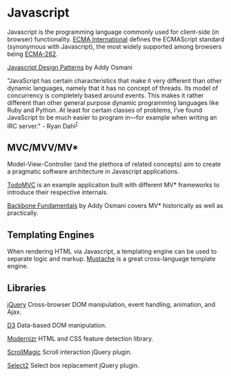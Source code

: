 Javascript
=

Javascript is the programming language commonly used for client-side (in browser) functionality. [ECMA International](http://www.ecma-international.org/default.htm) defines the ECMAScript standard (synonymous with Javascript), the most widely supported among browsers being [ECMA-262](http://www.ecma-international.org/publications/standards/Ecma-262.htm).

[Javascript Design Patterns](https://github.com/addyosmani/essential-js-design-patterns) by Addy Osmani

"JavaScript has certain characteristics that make it very different than other dynamic languages, namely that it has no concept of threads. Its model of concurrency is completely based around events. This makes it rather different than other general purpose dynamic programming languages like Ruby and Python. At least for certain classes of problems, I’ve found JavaScript to be much easier to program in—for example when writing an IRC server." - Ryan Dahl<sup>[1](http://dailyjs.com/2010/08/10/ryan-dahl-interview/)</sup>

## MVC/MVV/MV*

Model-View-Controller (and the plethora of related concepts) aim to create a pragmatic software architecture in Javascript applications.

[TodoMVC](http://todomvc.com/) is an example application built with different MV* frameworks to introduce their respective internals.

[Backbone Fundamentals](https://github.com/addyosmani/backbone-fundamentals) by Addy Osmani covers MV* historically as well as practically.

## Templating Engines

When rendering HTML via Javascript, a templating engine can be used to separate logic and markup. [Mustache](http://mustache.github.io/) is a great cross-language template engine.

## Libraries

[jQuery](http://jquery.com/) Cross-browser DOM manipulation, event handling, animation, and Ajax.

[D3](http://d3js.org/) Data-based DOM manipulation.

[Modernizr](http://modernizr.com/) HTML and CSS feature detection library.

[ScrollMagic](http://janpaepke.github.io/ScrollMagic/) Scroll interaction jQuery plugin.

[Select2](http://ivaynberg.github.io/select2/) Select box replacement jQuery plugin.